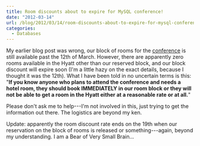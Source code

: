 ```yaml
---
title: Room discounts about to expire for MySQL conference!
date: "2012-03-14"
url: /blog/2012/03/14/room-discounts-about-to-expire-for-mysql-conference/
categories:
  - Databases
---
```

My earlier blog post was wrong, our block of rooms for the [conference](http://www.percona.com/live/mysql-conference-2012/) is still available past the 12th of March. However, there are apparently zero rooms available in the Hyatt other than our reserved block, and our block discount will expire soon (I'm a little hazy on the exact details, because I thought it was the 12th). What I have been told in no uncertain terms is this: "**If you know anyone who plans to attend the conference and needs a hotel room, they should book IMMEDIATELY in our room block or they will not be able to get a room in the Hyatt either at a reasonable rate or at all.**"

Please don't ask me to help---I'm not involved in this, just trying to get the information out there. The logistics are beyond my ken.

Update: apparently the room discount rate ends on the 19th when our reservation on the block of rooms is released or something---again, beyond my understanding. I am a Bear of Very Small Brain...


